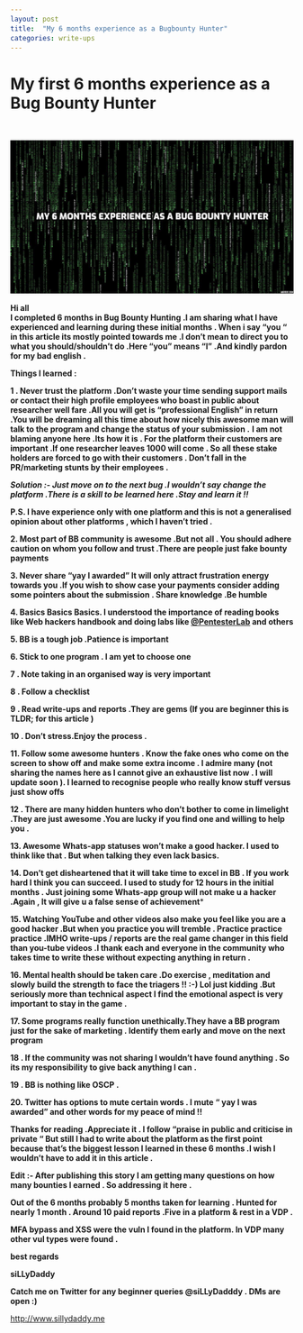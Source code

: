 ```yaml
---
layout: post
title:  "My 6 months experience as a Bugbounty Hunter"
categories: write-ups
---
```



# My first 6 months experience as a Bug Bounty Hunter
<br>

![image](/images/writeup.jpeg)

**Hi all <br> I completed 6 months in Bug Bounty Hunting .I am sharing what I have experienced and learning during these initial months .
When i say “you “ in this article its mostly pointed towards me .I don’t mean to direct you to what you should/shouldn’t do .Here “you” means “I” .And kindly pardon for my bad english .**
<br>

**Things I learned :**
<br>

**1 . Never trust the platform .Don’t waste your time sending support mails or contact their high profile employees who boast in public about researcher well fare .All you will get is “professional English” in return .You will be dreaming all this time about how nicely this awesome man will talk to the program and change the status of your submission .**
**I am not blaming anyone here .Its how it is . For the platform their customers are important .If one researcher leaves 1000 will come . So all these stake holders are forced to go with their customers . Don’t fall in the PR/marketing stunts by their employees .**
<br> 

***Solution :- Just move on to the next bug .I wouldn’t say change the platform .There is a skill to be learned here .Stay and learn it !!***
<br>

**P.S. I have experience only with one platform and this is not a generalised opinion about other platforms , which I haven’t tried .**
<br>

**2. Most part of BB community is awesome .But not all . You should adhere caution on whom you follow and trust .There are people just fake bounty payments**

**3. Never share “yay I awarded” It will only attract frustration energy towards you .If you wish to show case your payments consider adding some pointers about the submission .
Share knowledge .Be humble**

**4. Basics Basics Basics. I understood the importance of reading books like Web hackers handbook and doing labs like
[@PentesterLab](https://twitter.com/PentesterLab) and others**

**5. BB is a tough job .Patience is important**

**6. Stick to one program . I am yet to choose one**

**7 . Note taking in an organised way is very important**

**8 . Follow a checklist**

**9 . Read write-ups and reports .They are gems (If you are beginner this is TLDR; for this article )**

**10 . Don’t stress.Enjoy the process .**

**11. Follow some awesome hunters . Know the fake ones who come on the screen to show off and make some extra income . I admire many (not sharing the names here as I cannot give an exhaustive list now . I will update soon ). I learned to recognise people who really know stuff versus just show offs**

**12 . There are many hidden hunters who don’t bother to come in limelight .They are just awesome .You are lucky if you find one and willing to help you .**

**13. Awesome Whats-app statuses won’t make a good hacker. I used to think like that . But when talking they even lack basics.**

**14. Don’t get disheartened that it will take time to excel in BB . If you work hard I think you can succeed. I used to study for 12 hours in the initial months . Just joining some Whats-app group will not make u a hacker .Again , It will give u a false sense of achievement***

**15. Watching YouTube and other videos also make you feel like you are a good hacker .But when you practice you will tremble . Practice practice practice .IMHO write-ups / reports are the real game changer in this field than you-tube videos .I thank each and everyone in the community who takes time to write these without expecting anything in return .**

**16. Mental health should be taken care .Do exercise , meditation and slowly build the strength to face the triagers !! :-) Lol just kidding .But seriously more than technical aspect I find the emotional aspect is very important to stay in the game .**

**17. Some programs really function unethically.They have a BB program just for the sake of marketing . Identify them early and move on the next program**

**18 . If the community was not sharing I wouldn’t have found anything . So its my responsibility to give back anything I can .**

**19 . BB is nothing like OSCP .**

**20. Twitter has options to mute certain words . I mute “ yay I was awarded” and other words for my peace of mind !!**

**Thanks for reading .Appreciate it . I follow “praise in public and criticise in private “ But still I had to write about the platform as the first point because that’s the biggest lesson I learned in these 6 months .I wish I wouldn’t have to add it in this article .**

**Edit :- After publishing this story I am getting many questions on how many bounties I earned . So addressing it here .**

**Out of the 6 months probably 5 months taken for learning . Hunted for nearly 1 month . Around 10 paid reports .Five in a platform & rest in a VDP .**

**MFA bypass and XSS were the vuln I found in the platform. In VDP many other vul types were found .**

**best regards**

**siLLyDaddy**

**Catch me on Twitter for any beginner queries @siLLyDadddy . DMs are open :)**

http://www.sillydaddy.me
